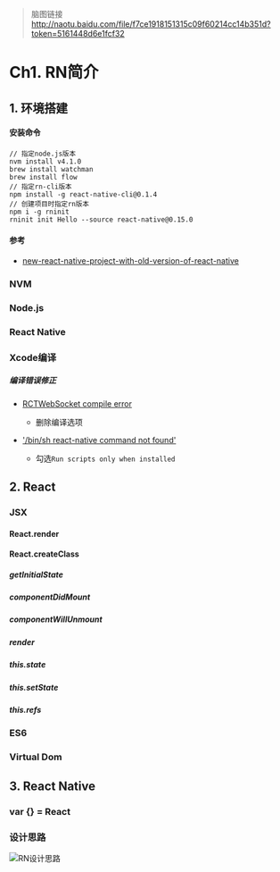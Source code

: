> 脑图链接 http://naotu.baidu.com/file/f7ce1918151315c09f60214cc14b351d?token=5161448d6e1fcf32

# Ch1. RN简介

## 1. 环境搭建

<!--Note-->
#### 安装命令

```
// 指定node.js版本
nvm install v4.1.0
brew install watchman
brew install flow
// 指定rn-cli版本
npm install -g react-native-cli@0.1.4
// 创建项目时指定rn版本
npm i -g rninit
rninit init Hello --source react-native@0.15.0
```

#### 参考
*  [new-react-native-project-with-old-version-of-react-native](http://stackoverflow.com/questions/34211131/new-react-native-project-with-old-version-of-react-native)

<!--/Note-->

### NVM

### Node.js

### React Native

### Xcode编译

<!--Note-->
##### 编译错误修正
* [RCTWebSocket compile error](https://github.com/facebook/react-native/issues/8584)
  - 删除编译选项

* ['/bin/sh react-native command not found'](https://github.com/facebook/react-native/issues/3935)
  - 勾选`Run scripts only when installed`
<!--/Note-->

## 2. React

### JSX

#### React.render

#### React.createClass

##### getInitialState

##### componentDidMount

##### componentWillUnmount

##### render

##### this.state

##### this.setState

##### this.refs

### ES6

### Virtual Dom

## 3. React Native

### var {} = React

### 设计思路
![RN设计思路](http://ww4.sinaimg.cn/large/6e8cb483gw1fb6xtackxvj20km0ea75u.jpg)
